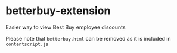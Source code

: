 # betterbuy-extension
Easier way to view Best Buy employee discounts

Please note that `betterbuy.html` can be removed as it is included in `contentscript.js`
